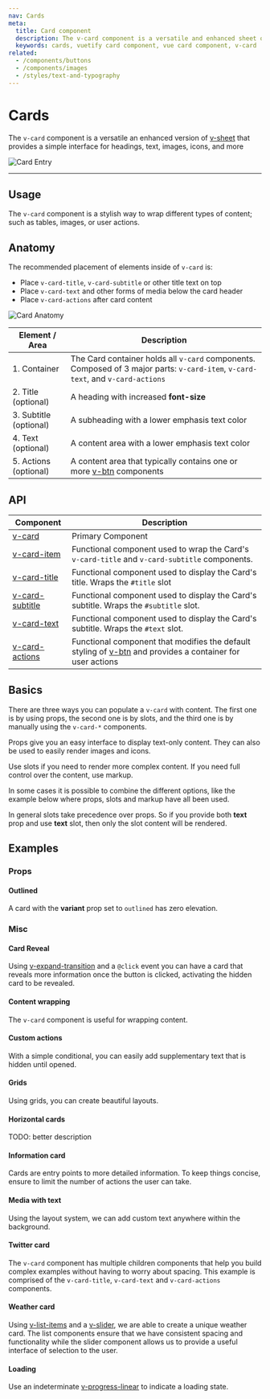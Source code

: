 ```yaml
---
nav: Cards
meta:
  title: Card component
  description: The v-card component is a versatile and enhanced sheet of paper that provides a simple interface for headings, text, images, and actions.
  keywords: cards, vuetify card component, vue card component, v-card
related:
  - /components/buttons
  - /components/images
  - /styles/text-and-typography
---
```


# Cards

 The `v-card` component is a versatile an enhanced version of [v-sheet](/components/sheets/) that provides a simple interface for headings, text, images, icons, and more <inline slug="scrimba-cards" />

![Card Entry](https://cdn.vuetifyjs.com/docs/images/components-temp/v-card/v-card-entry.png)

---

## Usage

The `v-card` component is a stylish way to wrap different types of content; such as tables, images, or user actions.

<usage name="v-card" />

<entry />

## Anatomy

The recommended placement of elements inside of `v-card` is:

* Place `v-card-title`, `v-card-subtitle` or other title text on top
* Place `v-card-text` and other forms of media below the card header
* Place `v-card-actions` after card content

![Card Anatomy](https://cdn.vuetifyjs.com/docs/images/components-temp/v-card/v-card-anatomy.png)

| Element / Area | Description |
| - | - |
| 1. Container | The Card container holds all `v-card` components. Composed of 3 major parts: `v-card-item`, `v-card-text`, and `v-card-actions` |
| 2. Title (optional) | A heading with increased **font-size** |
| 3. Subtitle (optional) | A subheading with a lower emphasis text color |
| 4. Text (optional) | A content area with a lower emphasis text color |
| 5. Actions (optional) | A content area that typically contains one or more [v-btn](/components/buttons) components |

## API

| Component | Description |
| - | - |
| [v-card](/api/v-card/) | Primary Component |
| [v-card-item](/api/v-card-item/) | Functional component used to wrap the Card's `v-card-title` and `v-card-subtitle` components. |
| [v-card-title](/api/v-card-title/) | Functional component used to display the Card's title. Wraps the `#title` slot |
| [v-card-subtitle](/api/v-card-subtitle/) | Functional component used to display the Card's subtitle. Wraps the `#subtitle` slot. |
| [v-card-text](/api/v-card-text/) | Functional component used to display the Card's subtitle. Wraps the `#text` slot. |
| [v-card-actions](/api/v-card-actions/) | Functional component that modifies the default styling of [v-btn](/components/buttons/) and provides a container for user actions |

## Basics

There are three ways you can populate a `v-card` with content. The first one is by using props, the second one is by slots, and the third one is by manually using the `v-card-*` components.

<example file="v-card/basics-content" />

Props give you an easy interface to display text-only content. They can also be used to easily render images and icons.

Use slots if you need to render more complex content. If you need full control over the content, use markup.

In some cases it is possible to combine the different options, like the example below where props, slots and markup have all been used.

<alert type="info">

  In general slots take precedence over props. So if you provide both **text** prop and use **text** slot, then only the slot content will be rendered.

</alert>

<example file="v-card/basics-combine" />

## Examples

### Props

#### Outlined

A card with the **variant** prop set to `outlined` has zero elevation.

<example file="v-card/prop-outlined" />

### Misc

#### Card Reveal

Using [v-expand-transition](/api/v-expand-transition/) and a `@click` event you can have a card that reveals more information once the button is clicked, activating the hidden card to be revealed.

<example file="v-card/misc-card-reveal" />

#### Content wrapping

The `v-card` component is useful for wrapping content.

<example file="v-card/misc-content-wrapping" />

#### Custom actions

With a simple conditional, you can easily add supplementary text that is hidden until opened.

<example file="v-card/misc-custom-actions" />

#### Grids

Using grids, you can create beautiful layouts.

<example file="v-card/misc-grids" />

#### Horizontal cards

TODO: better description

<example file="v-card/misc-horizontal-cards" />

#### Information card

Cards are entry points to more detailed information. To keep things concise, ensure to limit the number of actions the user can take.

<example file="v-card/misc-information-card" />

#### Media with text

Using the layout system, we can add custom text anywhere within the background.

<example file="v-card/misc-media-with-text" />

#### Twitter card

The `v-card` component has multiple children components that help you build complex examples without having to worry about spacing. This example is comprised of the `v-card-title`, `v-card-text` and `v-card-actions` components.

<example file="v-card/misc-twitter-card" />

#### Weather card

Using [v-list-items](/components/lists) and a [v-slider](/components/sliders), we are able to create a unique weather card. The list components ensure that we have consistent spacing and functionality while the slider component allows us to provide a useful interface of selection to the user.

<example file="v-card/misc-weather-card" />

#### Loading

Use an indeterminate [v-progress-linear](/components/progress-linear) to indicate a loading state.

<example file="v-card/prop-loading" />
